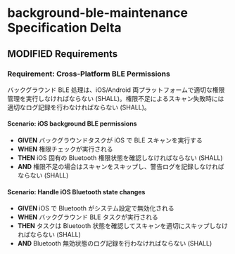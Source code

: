 # background-ble-maintenance Specification Delta

## MODIFIED Requirements

### Requirement: Cross-Platform BLE Permissions

バックグラウンド BLE 処理は、iOS/Android 両プラットフォームで適切な権限管理を実行しなければならない (SHALL)。権限不足によるスキャン失敗時には適切なログ記録を行わなければならない (SHALL)。

#### Scenario: iOS background BLE permissions

- **GIVEN** バックグラウンドタスクが iOS で BLE スキャンを実行する
- **WHEN** 権限チェックが実行される
- **THEN** iOS 固有の Bluetooth 権限状態を確認しなければならない (SHALL)
- **AND** 権限不足の場合はスキャンをスキップし、警告ログを記録しなければならない (SHALL)

#### Scenario: Handle iOS Bluetooth state changes

- **GIVEN** iOS で Bluetooth がシステム設定で無効化される
- **WHEN** バックグラウンド BLE タスクが実行される
- **THEN** タスクは Bluetooth 状態を確認してスキャンを適切にスキップしなければならない (SHALL)
- **AND** Bluetooth 無効状態のログ記録を行わなければならない (SHALL)
